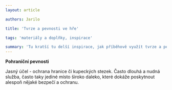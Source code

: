 ```yaml
--- 
layout: article 

authors: Jarilo

title: 'Tvrze a pevnosti ve hře' 

tags: 'materiály a doplňky, inspirace'

summary: 'Tu kratší tu delší inspirace, jak příběhově využít tvrze a pevnosti ve vašich hrách - často jde pouze o výchozí bod nebo prostředek k doručení zajímavé zápletky, nikoli středobod dění. Některé nápady jsou obecnější, jiné popsané více dopodrobna, některé lze zasadit do vlastních světů a her poměrně libovolně, jiné se spíše hodí na jednorázové hraní.' 
---
```


**Pohraniční pevnosti**

Jasný účel - ochrana hranice či kupeckých stezek. Často dlouhá a nudná služba, často taky jediné místo široko daleko, které dokáže poskytnout alespoň nějaké bezpečí a ochranu.
